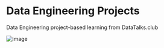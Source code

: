 # Data Engineering Projects

Data Engineering project-based learning from DataTalks.club 

![image](https://github.com/adhamerlangga/data-engineering-zoomcamp/assets/62693001/3f078e80-c6ad-491a-811a-cc14da607d39)
